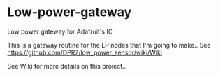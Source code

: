 # Low-power-gateway
Low power gateway for Adafruit's IO

This is a gateway routine for the LP nodes that I'm going to make.. See https://github.com/DPR7/low_power_sensor/wiki/Wiki

See Wiki for more details on this project..
